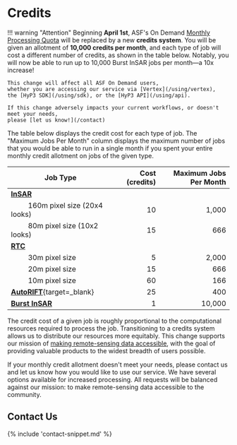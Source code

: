 # Credits

!!! warning "Attention"
    Beginning **April 1st**, ASF's On Demand [Monthly Processing Quota](/using/quota)
    will be replaced by a new **credits system**.
    You will be given an allotment of **10,000 credits per month**,
    and each type of job will cost a different number of credits,
    as shown in the table below.
    Notably, you will now be able to run up to 10,000 Burst InSAR jobs per month—a 10x increase!

    This change will affect all ASF On Demand users,
    whether you are accessing our service via [Vertex](/using/vertex),
    the [HyP3 SDK](/using/sdk), or the [HyP3 API](/using/api).

    If this change adversely impacts your current workflows, or doesn't meet your needs,
    please [let us know!](/contact)

The table below displays the credit cost for each type of job.
The "Maximum Jobs Per Month" column displays the maximum number of jobs that you would be able to run
in a single month if you spent your entire monthly credit allotment on jobs of the given type.

| Job Type                                                                      |  Cost (credits) | Maximum Jobs Per Month |
|-------------------------------------------------------------------------------|----------------:|-----------------------:|
| [**InSAR**](/guides/insar_product_guide/)                                     |                 |                        |
| &nbsp;&nbsp;&nbsp;&nbsp;&nbsp;&nbsp;&nbsp;&nbsp; 160m pixel size (20x4 looks) |              10 |                  1,000 |
| &nbsp;&nbsp;&nbsp;&nbsp;&nbsp;&nbsp;&nbsp;&nbsp; 80m pixel size (10x2 looks)  |              15 |                    666 |
| [**RTC**](/guides/rtc_product_guide/)                                         |                 |                        |
| &nbsp;&nbsp;&nbsp;&nbsp;&nbsp;&nbsp;&nbsp;&nbsp; 30m pixel size               |               5 |                  2,000 |
| &nbsp;&nbsp;&nbsp;&nbsp;&nbsp;&nbsp;&nbsp;&nbsp; 20m pixel size               |              15 |                    666 |
| &nbsp;&nbsp;&nbsp;&nbsp;&nbsp;&nbsp;&nbsp;&nbsp; 10m pixel size               |              60 |                    166 |
| [**AutoRIFT**](https://its-live.jpl.nasa.gov/){target=_blank}                 |              25 |                    400 |
| [**Burst InSAR**](/guides/burst_insar_product_guide/)                         |               1 |                 10,000 |

The credit cost of a given job is roughly proportional to the computational resources required to process the job.
Transitioning to a credits system allows us to distribute our resources more equitably.
This change supports our mission of [making remote-sensing data accessible](https://asf.alaska.edu/about-asf/),
with the goal of providing valuable products to the widest breadth of users possible.

If your monthly credit allotment doesn't meet your needs,
please contact us and let us know how you would like to use our service.
We have several options available for increased processing.
All requests will be balanced against our mission: to make remote-sensing data accessible to the community.

## Contact Us

{% include 'contact-snippet.md' %}

